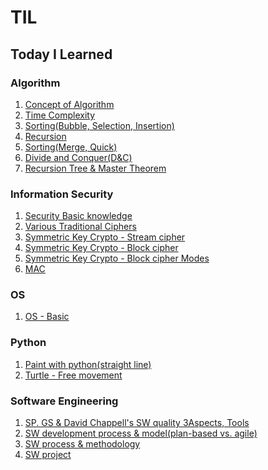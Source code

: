 # TIL
Today I Learned
---
### Algorithm
 1. [Concept of Algorithm](https://github.com/ParkDH0809/TIL/blob/main/Algorithm/1.%20Concept%20of%20Algorithm.md)
 2. [Time Complexity](https://github.com/ParkDH0809/TIL/blob/main/Algorithm/2.%20Time%20Complexity.md)
 3. [Sorting(Bubble, Selection, Insertion)](https://github.com/ParkDH0809/TIL/blob/main/Algorithm/3.%20Sorting(bubble%2C%20Selection%2C%20insertion).md)
 4. [Recursion](https://github.com/ParkDH0809/TIL/blob/main/Algorithm/4.%20Recursion.md)
 5. [Sorting(Merge, Quick)](https://github.com/ParkDH0809/TIL/blob/main/Algorithm/5.%20Sorting(Merge%2C%20Quick).md)
 6. [Divide and Conquer(D&C)](https://github.com/ParkDH0809/TIL/blob/main/Algorithm/6.%20Divide%20and%20Conquer.md)
 7. [Recursion Tree & Master Theorem](https://github.com/ParkDH0809/TIL/blob/main/Algorithm/7.%20Recursion%20Tree%20%26%20Master%20Theorem.md)
### Information Security
 1. [Security Basic knowledge](https://github.com/ParkDH0809/TIL/blob/main/Information%20Security/1.%20Security%20-%20Basic.md)
 2. [Various Traditional Ciphers](https://github.com/ParkDH0809/TIL/blob/main/Information%20Security/2.%20Various%20Traditional%20Ciphers.md)
 3. [Symmetric Key Crypto - Stream cipher](https://github.com/ParkDH0809/TIL/blob/main/Information%20Security/3.%20Symmetric%20Key%20Crypto%20-%20Stream%20cipher.md)
 4. [Symmetric Key Crypto - Block cipher](https://github.com/ParkDH0809/TIL/blob/main/Information%20Security/4.%20Symmetric%20Key%20Crypto%20-%20Block%20cipher.md)
 5. [Symmetric Key Crypto - Block cipher Modes](https://github.com/ParkDH0809/TIL/blob/main/Information%20Security/5.%20Symmetric%20Key%20Crypto%20-%20Block%20cipher%20Modes.md)
 6. [MAC](https://github.com/ParkDH0809/TIL/blob/main/Information%20Security/6.%20Data%20Integrity%20-%20MAC.md)
### OS
1. [OS - Basic](https://github.com/ParkDH0809/TIL/blob/main/Operating%20System/1.%20OS%20%EC%84%9C%EB%A1%A0.md)

### Python  
 1. [Paint with python(straight line)](https://github.com/ParkDH0809/TIL/blob/main/Python/1.%20Paint%20with%20python(straight%20line).md)
 2. [Turtle - Free movement](https://github.com/ParkDH0809/TIL/blob/main/Python/2.%20Turtle%20-%20%EC%9A%B8%ED%83%80%EB%A6%AC%20%EC%95%88%EC%9D%98%20%EA%B1%B0%EB%B6%81%EC%9D%B4.md)

### Software Engineering
 1. [SP. GS & David Chappell's SW quality 3Aspects, Tools](https://github.com/ParkDH0809/TIL/blob/main/Software%20engineering/1.%20SP%2C%20GS%20%EC%9D%B8%EC%A6%9D%20%EC%A0%9C%EB%8F%84.md)
 2. [SW development process & model(plan-based vs. agile)](https://github.com/ParkDH0809/TIL/blob/main/Software%20engineering/2.%20SW%20development%20process%20%26%20model.md)
3. [SW process & methodology](https://github.com/ParkDH0809/TIL/blob/main/Software%20engineering/3.%20SW%20process%20%26%20methodology.md)
4. [SW project](https://github.com/ParkDH0809/TIL/blob/main/Software%20engineering/4.%20Project.md)
